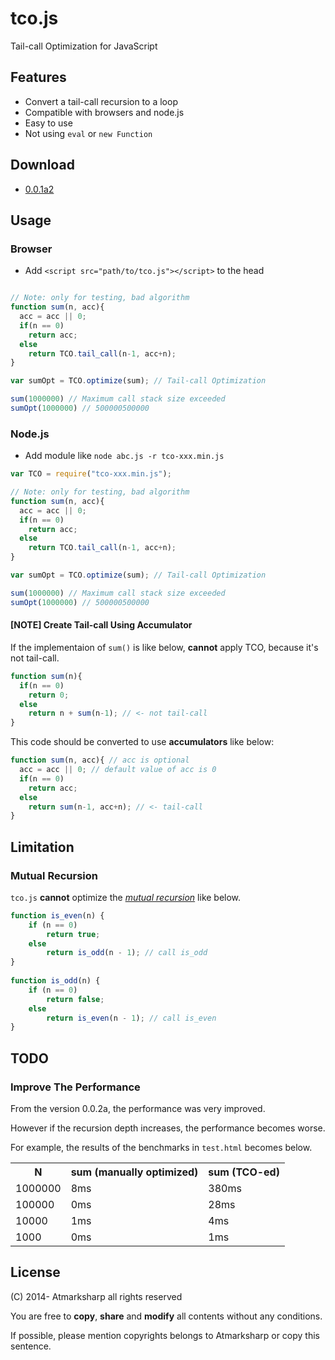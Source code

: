 # tco.js

Tail-call Optimization for JavaScript

## Features

- Convert a tail-call recursion to a loop
- Compatible with browsers and node.js
- Easy to use
- Not using `eval` or `new Function`

## Download

- [0.0.1a2](https://github.com/atmarksharp/tco-js/releases/tag/0.0.1a2)

## Usage

### Browser

- Add `<script src="path/to/tco.js"></script>` to the head

```javascript

// Note: only for testing, bad algorithm
function sum(n, acc){
  acc = acc || 0;
  if(n == 0)
    return acc;
  else
    return TCO.tail_call(n-1, acc+n);
}

var sumOpt = TCO.optimize(sum); // Tail-call Optimization

sum(1000000) // Maximum call stack size exceeded
sumOpt(1000000) // 500000500000
```

### Node.js

- Add module like `node abc.js -r tco-xxx.min.js`

```javascript
var TCO = require("tco-xxx.min.js");

// Note: only for testing, bad algorithm
function sum(n, acc){
  acc = acc || 0;
  if(n == 0)
    return acc;
  else
    return TCO.tail_call(n-1, acc+n);
}

var sumOpt = TCO.optimize(sum); // Tail-call Optimization

sum(1000000) // Maximum call stack size exceeded
sumOpt(1000000) // 500000500000
```

#### [NOTE] Create Tail-call Using Accumulator

If the implementaion of `sum()` is like below, **cannot** apply TCO, because it's not tail-call.

```javascript
function sum(n){
  if(n == 0)
    return 0;
  else
    return n + sum(n-1); // <- not tail-call
}
```
This code should be converted to use **accumulators** like below:

```javascript
function sum(n, acc){ // acc is optional
  acc = acc || 0; // default value of acc is 0
  if(n == 0)
    return acc;
  else
    return sum(n-1, acc+n); // <- tail-call
}
```

## Limitation

### Mutual Recursion

`tco.js` **cannot** optimize the *[mutual recursion](http://en.wikipedia.org/wiki/Mutual_recursion)* like below.

```javascript
function is_even(n) {
    if (n == 0)
        return true;
    else
        return is_odd(n - 1); // call is_odd
}
 
function is_odd(n) {
    if (n == 0)
        return false;
    else
        return is_even(n - 1); // call is_even
}
```

## TODO

### Improve The Performance

From the version 0.0.2a, the performance was very improved.

However if the recursion depth increases, the performance becomes worse.

For example, the results of the benchmarks in `test.html` becomes below.

<table>
<tr><th>N</th><th>sum (manually optimized)</th><th>sum (TCO-ed)</th></tr>
<tr><td>1000000</td><td>8ms</td><td>380ms</td></tr>
<tr><td>100000</td><td>0ms</td><td>28ms</td></tr>
<tr><td>10000</td><td>1ms</td><td>4ms</td></tr>
<tr><td>1000</td><td>0ms</td><td>1ms</td></tr>
</table>


## License

(C) 2014- Atmarksharp all rights reserved

You are free to **copy**, **share** and **modify** all contents without any conditions.

If possible, please mention copyrights belongs to Atmarksharp or copy this sentence.
